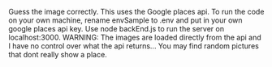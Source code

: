 Guess the image correctly. This uses the Google places api. To run the code on your own machine, rename envSample to .env and put in your own google places api key. Use node backEnd.js to run the server on localhost:3000. WARNING: The images are loaded directly from the api and I have no control over what the api returns... You may find random pictures that dont really show a place.
